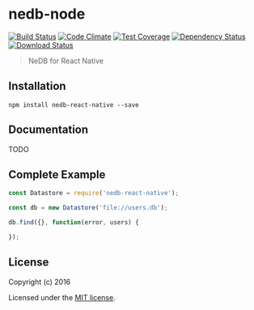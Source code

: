 # nedb-node

[![Build Status](https://travis-ci.org/bullish-ventures/nedb-node.png?branch=master)](https://travis-ci.org/bullish-ventures/nedb-node)
[![Code Climate](https://codeclimate.com/github/bullish-ventures/nedb-node/badges/gpa.svg)](https://codeclimate.com/github/bullish-ventures/nedb-node)
[![Test Coverage](https://codeclimate.com/github/bullish-ventures/nedb-node/badges/coverage.svg)](https://codeclimate.com/github/bullish-ventures/nedb-node/coverage)
[![Dependency Status](https://img.shields.io/david/bullish-ventures/nedb-node.svg?style=flat-square)](https://david-dm.org/bullish-ventures/nedb-node)
[![Download Status](https://img.shields.io/npm/dm/nedb-node.svg?style=flat-square)](https://www.npmjs.com/package/nedb-node)

> NeDB for React Native

## Installation

```
npm install nedb-react-native --save
```

## Documentation

TODO

## Complete Example

```js
const Datastore = require('nedb-react-native');

const db = new Datastore('file://users.db');

db.find({}, function(error, users) {

});
```

## License

Copyright (c) 2016

Licensed under the [MIT license](LICENSE).
